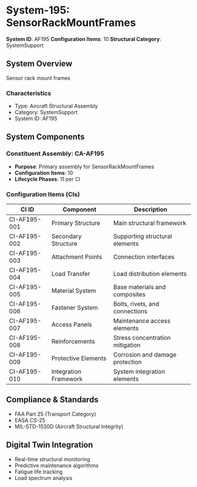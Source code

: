 # System-195: SensorRackMountFrames

**System ID**: AF195
**Configuration Items**: 10
**Structural Category**: SystemSupport

## System Overview

Sensor rack mount frames

### Characteristics
- Type: Aircraft Structural Assembly
- Category: SystemSupport
- System ID: AF195

## System Components

### Constituent Assembly: CA-AF195
- **Purpose**: Primary assembly for SensorRackMountFrames
- **Configuration Items**: 10
- **Lifecycle Phases**: 11 per CI

### Configuration Items (CIs)

| CI ID | Component | Description |
|-------|-----------|-------------|
| CI-AF195-001 | Primary Structure | Main structural framework |
| CI-AF195-002 | Secondary Structure | Supporting structural elements |
| CI-AF195-003 | Attachment Points | Connection interfaces |
| CI-AF195-004 | Load Transfer | Load distribution elements |
| CI-AF195-005 | Material System | Base materials and composites |
| CI-AF195-006 | Fastener System | Bolts, rivets, and connections |
| CI-AF195-007 | Access Panels | Maintenance access elements |
| CI-AF195-008 | Reinforcements | Stress concentration mitigation |
| CI-AF195-009 | Protective Elements | Corrosion and damage protection |
| CI-AF195-010 | Integration Framework | System integration elements |

## Compliance & Standards
- FAA Part 25 (Transport Category)
- EASA CS-25
- MIL-STD-1530D (Aircraft Structural Integrity)

## Digital Twin Integration
- Real-time structural monitoring
- Predictive maintenance algorithms
- Fatigue life tracking
- Load spectrum analysis
